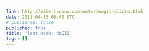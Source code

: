 ```yaml
---
link: http://mike.teczno.com/notes/nogis-slides.html
date: 2011-04-15 05:40 UTC
# published: false
published: true
title: 'last week: NoGIS'
tags: []
---
```



